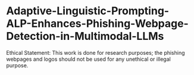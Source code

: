 # Adaptive-Linguistic-Prompting-ALP-Enhances-Phishing-Webpage-Detection-in-Multimodal-LLMs
Ethical Statement: This work is done for research purposes; the phishing webpages and logos should not be used for any unethical or illegal purpose.
